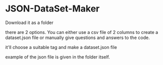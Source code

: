 # JSON-DataSet-Maker

Download it as a folder

there are 2 options. You can either use a csv file of 2 columns to create a dataset.json file or manually give questions and answers to the code.

it'll choose a suitable tag and make a dataset.json file

example of the json file is given in the folder itself.
